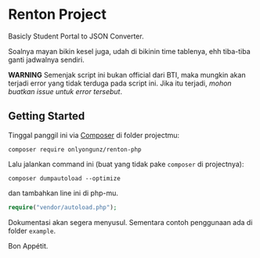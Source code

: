 # Renton Project
Basicly Student Portal to JSON Converter.

Soalnya mayan bikin kesel juga, udah di bikinin time tablenya,
ehh tiba-tiba ganti jadwalnya sendiri.

**WARNING** Semenjak script ini bukan official dari BTI, maka
mungkin akan terjadi error yang tidak terduga pada script ini.
Jika itu terjadi, *mohon buatkan issue untuk error tersebut*.

## Getting Started
Tinggal panggil ini via [Composer](https://getcomposer.org) di folder projectmu:
```
composer require onlyongunz/renton-php
```

Lalu jalankan command ini (buat yang tidak pake `composer` di projectnya):
```
composer dumpautoload --optimize
```
dan tambahkan line ini di php-mu.
```php
require("vendor/autoload.php");
```

Dokumentasi akan segera menyusul. Sementara contoh penggunaan ada di folder `example`.

Bon Appétit.